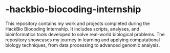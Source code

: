 # -hackbio-biocoding-internship
This repository contains my work and projects completed during the HackBio Biocoding Internship. It includes scripts, analyses, and bioinformatics tools developed to solve real-world biological problems. The repository showcases my journey in learning and applying computational biology techniques, from data processing to advanced genomic analysis.
